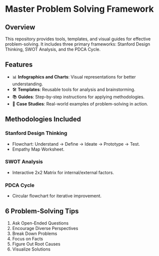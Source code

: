 
# Master Problem Solving Framework

## Overview
This repository provides tools, templates, and visual guides for effective problem-solving. It includes three primary frameworks: Stanford Design Thinking, SWOT Analysis, and the PDCA Cycle.

## Features
- 📊 **Infographics and Charts**: Visual representations for better understanding.
- 🛠️ **Templates**: Reusable tools for analysis and brainstorming.
- 📚 **Guides**: Step-by-step instructions for applying methodologies.
- 🔄 **Case Studies**: Real-world examples of problem-solving in action.

## Methodologies Included
### Stanford Design Thinking
- Flowchart: Understand → Define → Ideate → Prototype → Test.
- Empathy Map Worksheet.

### SWOT Analysis
- Interactive 2x2 Matrix for internal/external factors.

### PDCA Cycle
- Circular flowchart for iterative improvement.

## 6 Problem-Solving Tips
1. Ask Open-Ended Questions
2. Encourage Diverse Perspectives
3. Break Down Problems
4. Focus on Facts
5. Figure Out Root Causes
6. Visualize Solutions

